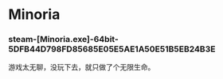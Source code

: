# Minoria

### steam-[Minoria.exe]-64bit-5DFB44D798FD85685E05E5AE1A50E51B5EB24B3E
游戏太无聊，没玩下去，就只做了个无限生命。